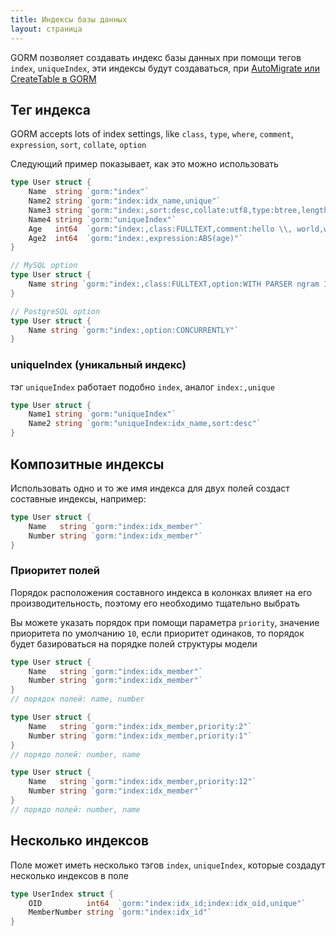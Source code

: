 ```yaml
---
title: Индексы базы данных
layout: страница
---
```


GORM позволяет создавать индекс базы данных при помощи тегов `index`, `uniqueIndex`, эти индексы будут создаваться, при [AutoMigrate или CreateTable в GORM](migration.html)

## Тег индекса

GORM accepts lots of index settings, like `class`, `type`, `where`, `comment`, `expression`, `sort`, `collate`, `option`

Следующий пример показывает, как это можно использовать

```go
type User struct {
    Name  string `gorm:"index"`
    Name2 string `gorm:"index:idx_name,unique"`
    Name3 string `gorm:"index:,sort:desc,collate:utf8,type:btree,length:10,where:name3 != 'jinzhu'"`
    Name4 string `gorm:"uniqueIndex"`
    Age   int64  `gorm:"index:,class:FULLTEXT,comment:hello \\, world,where:age > 10"`
    Age2  int64  `gorm:"index:,expression:ABS(age)"`
}

// MySQL option
type User struct {
    Name string `gorm:"index:,class:FULLTEXT,option:WITH PARSER ngram INVISIBLE"`
}

// PostgreSQL option
type User struct {
    Name string `gorm:"index:,option:CONCURRENTLY"`
}
```

### uniqueIndex (уникальный индекс)

тэг `uniqueIndex` работает подобно `index`, аналог `index:,unique`

```go
type User struct {
    Name1 string `gorm:"uniqueIndex"`
    Name2 string `gorm:"uniqueIndex:idx_name,sort:desc"`
}
```

## Композитные индексы

Использовать одно и то же имя индекса для двух полей создаст составные индексы, например:

```go
type User struct {
    Name   string `gorm:"index:idx_member"`
    Number string `gorm:"index:idx_member"`
}
```

### Приоритет полей

Порядок расположения составного индекса в колонках влияет на его производительность, поэтому его необходимо тщательно выбрать

Вы можете указать порядок при помощи параметра `priority`, значение приоритета по умолчанию `10`, если приоритет одинаков, то порядок будет базироваться на порядке полей структуры модели

```go
type User struct {
    Name   string `gorm:"index:idx_member"`
    Number string `gorm:"index:idx_member"`
}
// порядок полей: name, number

type User struct {
    Name   string `gorm:"index:idx_member,priority:2"`
    Number string `gorm:"index:idx_member,priority:1"`
}
// порядо полей: number, name

type User struct {
    Name   string `gorm:"index:idx_member,priority:12"`
    Number string `gorm:"index:idx_member"`
}
// порядо полей: number, name
```

## Несколько индексов

Поле может иметь несколько тэгов `index`, `uniqueIndex`, которые создадут несколько индексов в поле

```go
type UserIndex struct {
    OID          int64  `gorm:"index:idx_id;index:idx_oid,unique"`
    MemberNumber string `gorm:"index:idx_id"`
}
```
